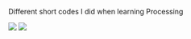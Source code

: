 Different short codes I did when learning Processing

![](https://github.com/Samizen/Processing_codes/blob/master/nepal_population_in_stages/Capture.PNG)
![](https://github.com/Samizen/Processing_codes/blob/master/scatter_plot_district/Capture.PNG)
